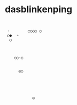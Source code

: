# dasblinkenping

## 


```

 ⋅        ○○○○ ○
 ○●  ∘
  ○



    ○○⋅○


      ◎○





            ◎

```


